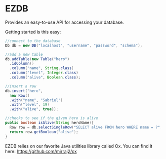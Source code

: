 # EZDB

Provides an easy-to-use API for accessing your database.

Getting started is this easy:

```java
//connect to the database
Db db = new DB("localhost", "username", "password", "schema");

//add a new table
db.addTable(new Table("hero")
  .idColumn()
  .column("name", String.class)
  .column("level", Integer.class)
  .column("alive", Boolean.class);

//insert a row
db.insert("hero",
  new Row()
  .with("name", "Sabriel")
  .with("level", 19)
  .with("alive", true));

//checks to see if the given hero is alive
public boolean isAlive(String heroName){
  Row row = db.selectSingleRow("SELECT alive FROM hero WHERE name = ?", heroName);
  return row.getBoolean("alive");
}
```

EZDB relies on our favorite Java utilities library called Ox. You can find it here: https://github.com/mirraj2/ox
